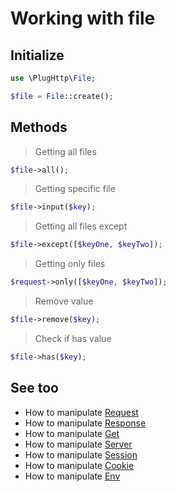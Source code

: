 # Working with file

## Initialize
```php
use \PlugHttp\File;

$file = File::create();
```

## Methods

>  Getting all files
```php
$file->all();
```

> Getting specific file
```php
$file->input($key);
```

> Getting all files except
```php
$file->except([$keyOne, $keyTwo]);
```

> Getting only files
```php
$request->only([$keyOne, $keyTwo]);
```

> Remove value
```php
$file->remove($key);
```

> Check if has value
```php
$file->has($key);
```

## See too
* How to manipulate [Request](request.md)
* How to manipulate [Response](response.md)
* How to manipulate [Get](get.md)
* How to manipulate [Server](server.md)
* How to manipulate [Session](session.md)
* How to manipulate [Cookie](cookie.md)
* How to manipulate [Env](env.md)